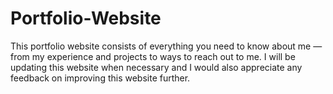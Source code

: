 # Portfolio-Website
This portfolio website consists of everything you need to know about me — from my experience and projects to ways to reach out to me. I will be updating this website when necessary and I would also appreciate any feedback on improving this website further.
